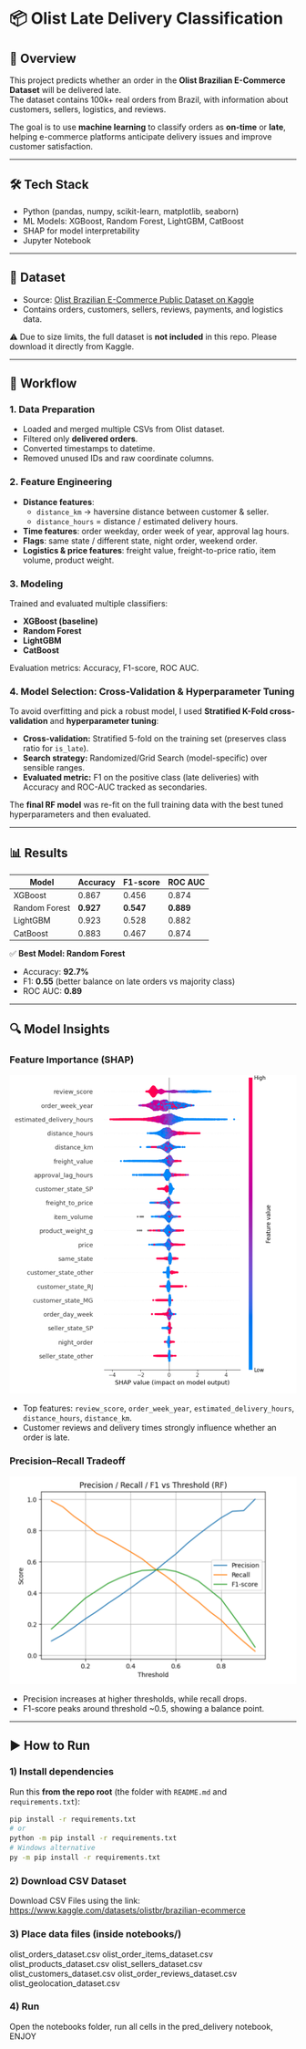# 📦 Olist Late Delivery Classification  

## 📌 Overview  
This project predicts whether an order in the **Olist Brazilian E-Commerce Dataset** will be delivered late.  
The dataset contains 100k+ real orders from Brazil, with information about customers, sellers, logistics, and reviews.  

The goal is to use **machine learning** to classify orders as **on-time** or **late**, helping e-commerce platforms anticipate delivery issues and improve customer satisfaction.  

---

## 🛠️ Tech Stack  
- Python (pandas, numpy, scikit-learn, matplotlib, seaborn)  
- ML Models: XGBoost, Random Forest, LightGBM, CatBoost  
- SHAP for model interpretability  
- Jupyter Notebook  

---

## 📂 Dataset  
- Source: [Olist Brazilian E-Commerce Public Dataset on Kaggle](https://www.kaggle.com/datasets/olistbr/brazilian-ecommerce)  
- Contains orders, customers, sellers, reviews, payments, and logistics data.  

⚠️ Due to size limits, the full dataset is **not included** in this repo. Please download it directly from Kaggle.

---

## 🚀 Workflow  

### 1. Data Preparation  
- Loaded and merged multiple CSVs from Olist dataset.  
- Filtered only **delivered orders**.  
- Converted timestamps to datetime.  
- Removed unused IDs and raw coordinate columns.  

### 2. Feature Engineering  
- **Distance features**:  
  - `distance_km` → haversine distance between customer & seller.  
  - `distance_hours` = distance / estimated delivery hours.  
- **Time features**: order weekday, order week of year, approval lag hours.  
- **Flags**: same state / different state, night order, weekend order.  
- **Logistics & price features**: freight value, freight-to-price ratio, item volume, product weight.  

### 3. Modeling  
Trained and evaluated multiple classifiers:  
- **XGBoost (baseline)**  
- **Random Forest**  
- **LightGBM**  
- **CatBoost**

Evaluation metrics: Accuracy, F1-score, ROC AUC.  

### 4. Model Selection: Cross-Validation & Hyperparameter Tuning
To avoid overfitting and pick a robust model, I used **Stratified K-Fold cross-validation** and **hyperparameter tuning**:

- **Cross-validation:** Stratified 5-fold on the training set (preserves class ratio for `is_late`).
- **Search strategy:** Randomized/Grid Search (model-specific) over sensible ranges.
- **Evaluated metric:** F1 on the positive class (late deliveries) with Accuracy and ROC-AUC tracked as secondaries.

The **final RF model** was re-fit on the full training data with the best tuned hyperparameters and then evaluated.

---

## 📊 Results  

| Model        | Accuracy | F1-score | ROC AUC |
|--------------|----------|----------|---------|
| XGBoost      | 0.867    | 0.456    | 0.874   |
| Random Forest| **0.927**| **0.547**| **0.889** |
| LightGBM     | 0.923    | 0.528    | 0.882   |
| CatBoost     | 0.883    | 0.467    | 0.874   |

✅ **Best Model: Random Forest**  
- Accuracy: **92.7%**  
- F1: **0.55** (better balance on late orders vs majority class)  
- ROC AUC: **0.89**  

---

## 🔍 Model Insights  

### Feature Importance (SHAP)  
![SHAP feature importance](results/shap_summary.png)  

- Top features: `review_score`, `order_week_year`, `estimated_delivery_hours`, `distance_hours`, `distance_km`.  
- Customer reviews and delivery times strongly influence whether an order is late.  

### Precision–Recall Tradeoff  
![Precision Recall Threshold](results/precision_recall.png)  

- Precision increases at higher thresholds, while recall drops.  
- F1-score peaks around threshold ~0.5, showing a balance point.  

---

## ▶️ How to Run  

### 1) Install dependencies  
Run this **from the repo root** (the folder with `README.md` and `requirements.txt`):
```bash
pip install -r requirements.txt
# or
python -m pip install -r requirements.txt
# Windows alternative
py -m pip install -r requirements.txt
```
### 2) Download CSV Dataset
Download CSV Files using the link: https://www.kaggle.com/datasets/olistbr/brazilian-ecommerce

### 3) Place data files (inside notebooks/)
olist_orders_dataset.csv
olist_order_items_dataset.csv
olist_products_dataset.csv
olist_sellers_dataset.csv
olist_customers_dataset.csv
olist_order_reviews_dataset.csv
olist_geolocation_dataset.csv

### 4) Run
Open the notebooks folder, run all cells in the pred_delivery notebook, ENJOY

